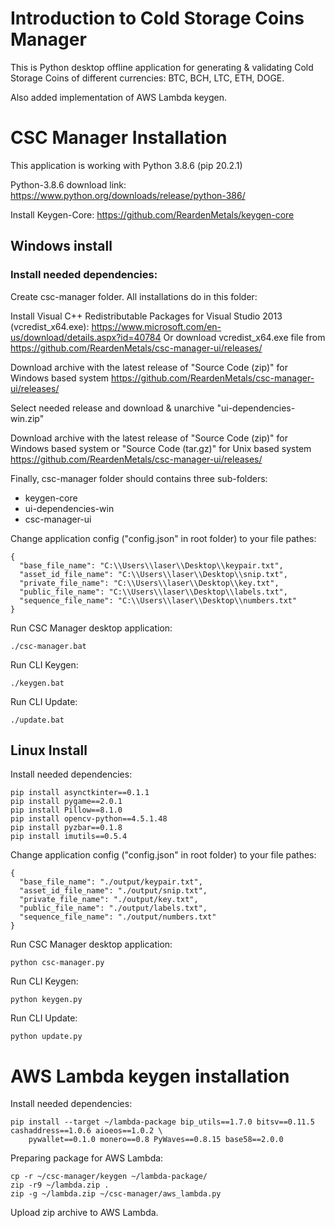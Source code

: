 # Introduction to Cold Storage Coins Manager

This is Python desktop offline application for generating & validating Cold Storage Coins of different currencies: BTC, BCH, LTC, ETH, DOGE.

Also added implementation of AWS Lambda keygen.

# CSC Manager Installation

This application is working with Python 3.8.6 (pip 20.2.1)

Python-3.8.6 download link: https://www.python.org/downloads/release/python-386/

Install Keygen-Core: https://github.com/ReardenMetals/keygen-core

## Windows install
    
### Install needed dependencies:

Create csc-manager folder. All installations do in this folder:

Install Visual C++ Redistributable Packages for Visual Studio 2013 (vcredist_x64.exe):
https://www.microsoft.com/en-us/download/details.aspx?id=40784
Or download vcredist_x64.exe file from https://github.com/ReardenMetals/csc-manager-ui/releases/

Download archive with the latest release of "Source Code (zip)" for Windows based system
https://github.com/ReardenMetals/csc-manager-ui/releases/

Select needed release and download & unarchive "ui-dependencies-win.zip" 
    
Download archive with the latest release of "Source Code (zip)" for Windows based system or "Source Code (tar.gz)" for Unix based system
https://github.com/ReardenMetals/csc-manager-ui/releases/

Finally, csc-manager folder should contains three sub-folders: 

- keygen-core
- ui-dependencies-win
- csc-manager-ui

Change application config ("config.json" in root folder) to your file pathes:

    {
      "base_file_name": "C:\\Users\\laser\\Desktop\\keypair.txt",
      "asset_id_file_name": "C:\\Users\\laser\\Desktop\\snip.txt",
      "private_file_name": "C:\\Users\\laser\\Desktop\\key.txt",
      "public_file_name": "C:\\Users\\laser\\Desktop\\labels.txt",
      "sequence_file_name": "C:\\Users\\laser\\Desktop\\numbers.txt"
    }
    
Run CSC Manager desktop application:

    ./csc-manager.bat
    
Run CLI Keygen:

    ./keygen.bat
    
Run CLI Update:

    ./update.bat
    
## Linux Install

Install needed dependencies:

    pip install asynctkinter==0.1.1
    pip install pygame==2.0.1
    pip install Pillow==8.1.0
    pip install opencv-python==4.5.1.48
    pip install pyzbar==0.1.8
    pip install imutils==0.5.4
    
Change application config ("config.json" in root folder) to your file pathes:
    
    {
      "base_file_name": "./output/keypair.txt",
      "asset_id_file_name": "./output/snip.txt",
      "private_file_name": "./output/key.txt",
      "public_file_name": "./output/labels.txt",
      "sequence_file_name": "./output/numbers.txt"
    }
    
Run CSC Manager desktop application:

    python csc-manager.py
    
Run CLI Keygen:

    python keygen.py
    
Run CLI Update:

    python update.py

# AWS Lambda keygen installation
    
Install needed dependencies:
    
    pip install --target ~/lambda-package bip_utils==1.7.0 bitsv==0.11.5 cashaddress==1.0.6 aioeos==1.0.2 \
        pywallet==0.1.0 monero==0.8 PyWaves==0.8.15 base58==2.0.0
        
Preparing package for AWS Lambda:

    cp -r ~/csc-manager/keygen ~/lambda-package/
    zip -r9 ~/lambda.zip .
    zip -g ~/lambda.zip ~/csc-manager/aws_lambda.py
    
Upload zip archive to AWS Lambda.
